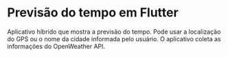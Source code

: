 # Previsão do tempo em Flutter

Aplicativo híbrido que mostra a previsão do tempo.
Pode usar a localização do GPS ou o nome da cidade informada pelo usuário.
O aplicativo coleta as informações do OpenWeather API.